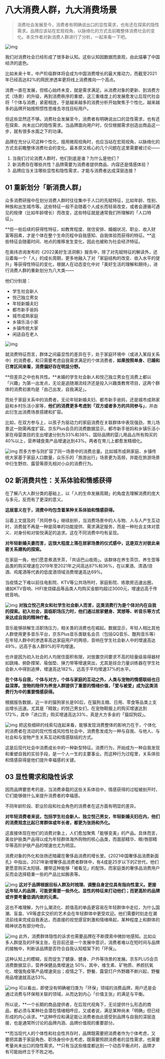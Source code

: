 # 八大消费人群，九大消费场景

> 消费社会发展至今，消费者有明确说出口的显性需求，也有还在探索的隐性需求。品牌应该站在宏观视角，以脉络化的方式去前瞻整体消费社会的变化。本文作者对新消费人群进行了分析，一起来看一下吧。

![img](https://image.woshipm.com/wp-files/2022/11/VmtrnMTILyx6Am4Xbqop.png)

我们对消费社会已经形成了很多新认知。这些认知因数据而直观，由此描摹了中国经济的底色。

比如未来十年，中产阶级群体将会成为中国消费增长的最大推动力，而截至2021年已经高达82%的网民渗透率更将线上消费推向一个高点。

消费一直在发展，但核心始终未变，就是需求满足。从消费对象的更新、到消费方式（场景）的升级，再到消费秩序的重塑，这三重维度上的发展愈发让后现代社会将「个体与消费」紧密相连，于是越来越多的消费分析开始聚焦于个性化，越来越多的品牌开始按照惯性思维去寻找目标用户。

但这些显然还不够。消费社会发展至今，消费者有明确说出口的显性需求，也有还在探索、尚未出口的隐性需求。当品牌面向用户时，仅仅根据需求创造出商品这一步，就有很多水面之下的功课。

品牌在充分认可这种个性化，擅用微观视角时，也应当站在宏观视角，以脉络化的方式去前瞻整体消费社会的变化。最本原又核心的几个问题在这里需要被讨论——

1. 当我们讨论消费人群时，他们到底是谁？为什么是他们？
2. 新消费存在哪些共性？品牌需要为消费者提供商品、内容还是情感体验？
3. 品牌应当关注哪些显性和隐性需求，才能与消费者达成深层连接？

## **01 重新划分「新消费人群」**

众多消费研报中在划分消费人群时往往集中于人口的先赋特征，比如年龄、性别、种族和出生城市等。这些特征一般不会随着个人成长而轻易改变，或者会遵循可遇见的规律（比如年龄增长）而改变，这些特征就是通常我们所理解的「人口特征」。

**但一些后续的获得性特征，如教育程度、居住安排、婚姻状况、职业、收入财富等因素，才是个体在整个生命历程中自我感知、自我体验而获得的特征。**这些特征会随着时间、地点的推移发生变化，因此也被称为社会经济特征。

在奥纬咨询发布的《2022美好生活洞察》报告中，除了对先赋特征的解读外，还沿着每一个「人」的成长周期，更多地融入了对「家庭结构的改变、收入水平的提升」等获得性特征的变化，根据人在动态变化中对「美好生活的理解和期待」，进行消费人群的重新划分为八大类——

他们分别是：

- 学生社会新人
- 悦己独立男女
- 年轻新婚夫妇
- 都市新手爸妈
- 城市成熟家庭
- 乡镇乐活小家
- 乡镇传统大家
- 闲适自在老人

![img](https://image.woshipm.com/wp-files/2022/11/ccWyfUEnBW7fSnho9IOM.png)

就消费特征而言，群体之间最显性的差异在于，处于家庭环境中（或进入某段关系中）的消费者，和只需要考虑自我需求满足的个体消费者，**如果按照单身、已婚和已育区间来看，消费偏好存在明显分野。**

**但差异之中也有共性。**未婚的学生社会新人和悦己独立男女在消费上都以「兴趣」为第一出发点，无论是追随潮流经济还是投入兴趣类教育项目，这两个群体的消费初衷均是「由己出发，自我满足」。

而处于家庭关系中的消费者，无论年轻新婚夫妇、都市新手爸妈，还是城市成熟家庭和乡村乐活小家等，**他们的消费更多考虑到「双方或者多方的共同参与」**，并由此衍生出消费场景搭建和扩容。

比如，在双方参与上，以孩子为驱动力的家庭消费在关联群体中表现强劲，育儿场景这一刚需再度扩容。京东Plus会员的消费数据显示，都市新手爸妈和乡镇乐活小家在母婴类目的支出增速分别为33%和38%，国际品牌的婴儿用品占所有购买的40%以上，营养辅食类产品增速达到43%。两者在育儿上都愈发精细化。

![img](https://image.woshipm.com/wp-files/2022/11/RoNp2NsrB0Ub1L5697pZ.png)
而多方参与则扩容了同一场景中的消费总量。比如城市成熟家庭、乡镇传统大家基于家庭人口数量，众乐乐的「旅游出行」场景更为高频，并能在旅游场景中衍生野炊、露营等原先相对小众的消费行为。

## **02 新消费共性：关系体验和情感获得**

在了解八大人群分类的基础上，以「人的生命发展周期」的角度去理解消费的庞大与多元，反而有了更深的意义。

**这层意义在于，消费中均包含着某种关系体验和情感获得。**

沿着上文提及的「共同参与」继续剖析，当消费场景中的人与物、人与人产生互动时，消费就不再是一种是简单的功能提供、需求满足服务，而是一种社会主体对意义、对身份和对愉悦满足的追求。这在不同消费中均有呈现。

**对年轻新婚夫妻而言，这很大程度上落在居家场景的仪式感中，这是双方对彼此亲密关系建构的探索。**

在家庭一角，他们愿意煮酒烹茶，「共话巴山夜雨」。该群体在养生茶饮、养生壶等品类的购买增速在2019年至2021年之间高达87%和36%，在以果酒、清酒/烧酒、鸡尾酒等代表的低度酒领域消费增速高达69%。

当疫情之下难以前往电影院、KTV等公共场所时，家庭影院、练歌房迅速出圈，诸如KTV音响、HIFI发烧碟品等品类人均购买金额均超过3000元，增速远高于传统音响。

![img](https://image.woshipm.com/wp-files/2022/11/qyDAbSymIJqJVDpxlri0.png)
**对独立悦己男女和社学生社会新人而言，这类消费行为是个体对内在自我的探索。初入社会，面临职场压力时，他们通过居家健身、冥想等、听音乐等方式来达成自我的精神疗愈。**

音乐能够排解生活职场压力，相关类的消费也在崛起。数据显示，年轻人相比其他人群使用更多音乐平台，京东Plus音乐类联名会员（包括QQ音乐、酷狗音乐等）在年轻人群中的渗透率高达家庭用户的两倍，音响在学生社会新人中的增速高达49%，远高于各人群9%的平均增速。

也许是因为初入社会的人均居住面积有限，对放置空间要求不高的轻量级易得器材如跳绳、俯卧撑架、瑜伽垫、弹力带等增速突出，尤其是综合力量训练器在学生社会新人中得到追捧，增速高达182%，远高于平均增速37%的水平。

**在个体与自我，个体与对方，个体与家庭的互动之外，人类与宠物的情感联结也日益深厚。宠物的陪伴为养宠人群提供了重要的情绪价值，「爱与被爱」成为这类消费行为中的重要情感获得。**

根据报告数据，近一半的猫狗家长是90后，在猫狗主粮、日用、零食等品类上支出增长迅速。尤其是「精致」的悦己男女们，在宠物鞋服上的购买增速达到172%，其中「进口货」购买增速高达33%，真是大方多金的「猫奴狗奴」。

![img](https://image.woshipm.com/wp-files/2022/11/FbmEXuYrOycTypFOtm4t.png)
把这些细碎的线索勾连起来看，能够发现消费整体的影响力在于，个体化的消费者在流动的现代性或风险性社会中，消费愈发成为一种与自我、与他人、与社会和与宠物产生关系互动和情感联结的方式。

这是后现代社会中消费成长中的一种新型特征。消费行为，开始成为一种自我发现和重塑自我的实验手段，是一个人一生的主要事业。而这种行为过程里，关系体验和情感获得是他们提升幸福感的关键。

## **03 显性需求和隐性诉求**

因而品牌要思考的是，当消费承载的这些关系体验中，情感获得的过程被剖开时，它们能够做什么来提升消费者的幸福感。

不同年龄阶段、职业阶段和社会角色的消费者在这方面有明显的差异。

**对年轻消费者来说，包括学生社会新人、独立悦己男女，年轻新婚夫妇在内，他们的消费观念比起已育群体或年长者，都更为张扬和外化。**

这直接体现在他们的消费对象上，人们愈加聚焦「能够变美」的产品。具体而言，美妆护肤类产品得以成为年轻群体海外购物的核心品类，而面部精华、眼/唇部精华等高阶护肤产品的增速也尤为明显。

消费对象的外化和张扬还暗藏在奢侈品消费的增长里。《2021中国奢侈品消费新面孔》中指出，2021年新增奢侈品消费者群体中，有4成是25岁以下的Z世代，他们更愿意购买太阳镜、腰带这种能够「被看见」的配饰，而家庭类的奢侈品消费用户反而会选择稳重一些的产品比如腕表等。

![img](https://image.woshipm.com/wp-files/2022/11/PRu1BSs8Wt3mzaMktDE6.png)
**这对于品牌根据目标人群及时梳理、调整自身定位具有指向性意义。更接近年轻人的品牌，可能更需要一些外化、显性的特征来打动他们；而更高阶的品牌或许要考量低调内敛的元素。**

这也不难理解，为什么潮流化、颜值高的单品更容易在年轻群体中走红，为什么国潮、盲盒、VR等虚实交织的艺术会在年轻群体中更受欢迎。他们需要时刻走在潮流前线来完成自我表达，而直接的视觉感官刺激和情绪唤起，某种程度上和群体的精神状态有部分吻合。

![img](https://image.woshipm.com/wp-files/2022/11/DVBJZPPQO4d2HXSb4e8D.png)
此外，消费群体隐性的诉求也需要品牌在不断摸索中微妙地感知。比如众多人群提及的环保主张，在目前还是一个发展中意识，消费者难以在短时间与品牌的接触中，判断该品牌是否符合自我认知框架下的「环保」。

这种认知上的模糊，反而促生了健康、健身、户外等场景的发展。京东PLUS会员消费数据显示，营养保健品类增速达 50%，其中，维生素、矿物质、养颜抗氧化、增强免疫等产品增速突出；疫情之下，野餐、露营灯户外野趣不断兴起，野餐用品增速就高达53%。

![img](https://image.woshipm.com/wp-files/2022/11/ZFGUGGKXcFEp52okCXza.png)
可以看出，即使没有明确被归类为「环保」领域的消费品牌，用户还是会通过消费与环保相关联的领域，从而达到内心「价值主张」的满足与平衡。

所以说，**一个长期的商品提供者，在后现代视角下，无论提供什么形态的商品，都必须与某种社会潜在情绪相呼应，又或者说，满足某种尚未「明确」但已经形成的内心诉求。**这种呼应和满足能让消费者由此感受到品牌与自我的深层连接，也是通常所讨论的品牌内涵、品牌价值观的重要部分。

**而当现代人的个体性和社会性共存时，品牌既需要把消费者作为个体考虑，又要把其置于家庭角色、职场身份中去考虑，既需要照顾消费者的显性需求，也需要考量尚未出口的隐性需求。**只有当这些维度都达到一个动态平衡点时，品牌才有可能始终立于不败之地。
